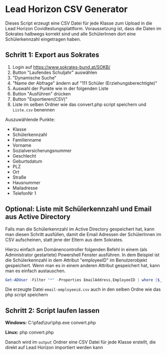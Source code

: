 # Lead Horizon CSV Generator

Dieses Script erzeugt eine CSV Datei für jede Klasse zum Upload in die Lead Horizon Covidtestungsplattform.
Voraussetzung ist, dass die Daten im Sokrates halbwegs korrekt sind und alle SchülerInnen dort eine Schülerkennzahl eingetragen haben.

## Schritt 1: Export aus Sokrates

1. Login auf https://www.sokrates-bund.at/SOKB/
2. Button "Laufendes Schuljahr" auswählen
3. "Dynamische Suche"
4. "Name der Abfrage" ändern auf "111 Schüler (Erziehungsberechtigte)"
5. Auswahl der Punkte wie in der folgenden Liste
6. Button "Ausführen" drücken
7. Button "Exportieren(CSV)"
8. Liste im selben Ordner wie das convert.php script speichern und `Liste.csv` benennen

Auszuwählende Punkte:

- Klasse
- Schülerkennzahl
- Familienname
- Vorname
- Sozialversicherungsnummer
- Geschlecht
- Geburtsdatum
- PLZ
- Ort
- Straße
- Hausnummer
- Mailadresse
- TelefonNr 1

## Optional: Liste mit Schülerkennzahl und Email aus Active Directory

Falls man die Schülerkennzahl im Active Directory gespeichert hat, kann man diesen Schritt ausfüllen, damit die Email Adressen der SchülerInnen im CSV aufscheinen, statt jene der Eltern aus dem Sokrates.

Hierzu einfach am Domänencontroller folgenden Befehl in einem (als Administrator gestartete) Powershell Fenster ausführen. In dem Beispiel ist die Schülerkennzahl in dem Attribut "employeeID" im Benutzerobjekt gespeichert. Wenn man es in einem anderen Attribut gespeichert hat, kann man es einfach austauschen.

```powershell
Get-ADUser -Filter "*" -Properties EmailAddress,EmployeeID | where {$_.EmailAddress -ne $null -and $_.EmployeeId -ne $null} | Select EmailAddress,EmployeeId  | Export-Csv -NoTypeInformation -Delimiter "," -Path email-employeeid.csv
```

Die erzeugte Datei `email-employeeid.csv` auch in den selben Ordne wie das php script speichern

## Schritt 2: Script laufen lassen

**Windows:** C:\pfad\zur\php.exe convert.php

**Linux:** php convert.php

Danach wird im `output` Ordner eine CSV Datei für jede Klasse erstellt, die direkt auf Lead Horizon importiert werden kann